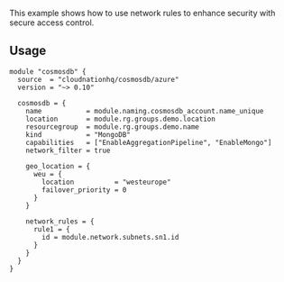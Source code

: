 This example shows how to use network rules to enhance security with secure access control.

## Usage

```hcl
module "cosmosdb" {
  source  = "cloudnationhq/cosmosdb/azure"
  version = "~> 0.10"

  cosmosdb = {
    name           = module.naming.cosmosdb_account.name_unique
    location       = module.rg.groups.demo.location
    resourcegroup  = module.rg.groups.demo.name
    kind           = "MongoDB"
    capabilities   = ["EnableAggregationPipeline", "EnableMongo"]
    network_filter = true

    geo_location = {
      weu = {
        location          = "westeurope"
        failover_priority = 0
      }
    }

    network_rules = {
      rule1 = {
        id = module.network.subnets.sn1.id
      }
    }
  }
}
```
